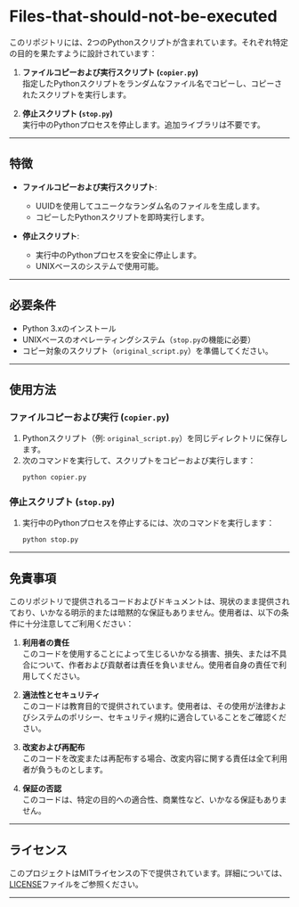 # Files-that-should-not-be-executed

このリポジトリには、2つのPythonスクリプトが含まれています。それぞれ特定の目的を果たすように設計されています：

1. **ファイルコピーおよび実行スクリプト (`copier.py`)**  
   指定したPythonスクリプトをランダムなファイル名でコピーし、コピーされたスクリプトを実行します。

2. **停止スクリプト (`stop.py`)**  
   実行中のPythonプロセスを停止します。追加ライブラリは不要です。

---

## 特徴

- **ファイルコピーおよび実行スクリプト**:
  - UUIDを使用してユニークなランダム名のファイルを生成します。
  - コピーしたPythonスクリプトを即時実行します。

- **停止スクリプト**:
  - 実行中のPythonプロセスを安全に停止します。
  - UNIXベースのシステムで使用可能。

---

## 必要条件

- Python 3.xのインストール
- UNIXベースのオペレーティングシステム（`stop.py`の機能に必要）
- コピー対象のスクリプト（`original_script.py`）を準備してください。

---

## 使用方法

### ファイルコピーおよび実行 (`copier.py`)
1. Pythonスクリプト（例: `original_script.py`）を同じディレクトリに保存します。
2. 次のコマンドを実行して、スクリプトをコピーおよび実行します：
   ```bash
   python copier.py
   ```

### 停止スクリプト (`stop.py`)
1. 実行中のPythonプロセスを停止するには、次のコマンドを実行します：
   ```bash
   python stop.py
   ```

---

## 免責事項

このリポジトリで提供されるコードおよびドキュメントは、現状のまま提供されており、いかなる明示的または暗黙的な保証もありません。使用者は、以下の条件に十分注意してご利用ください：

1. **利用者の責任**  
   このコードを使用することによって生じるいかなる損害、損失、または不具合について、作者および貢献者は責任を負いません。使用者自身の責任で利用してください。

2. **適法性とセキュリティ**  
   このコードは教育目的で提供されています。使用者は、その使用が法律およびシステムのポリシー、セキュリティ規約に適合していることをご確認ください。

3. **改変および再配布**  
   このコードを改変または再配布する場合、改変内容に関する責任は全て利用者が負うものとします。

4. **保証の否認**  
   このコードは、特定の目的への適合性、商業性など、いかなる保証もありません。

---

## ライセンス

このプロジェクトはMITライセンスの下で提供されています。詳細については、[LICENSE](LICENSE)ファイルをご参照ください。

---
